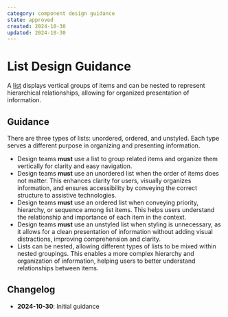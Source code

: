 ```yaml
---
category: component design guidance
state: approved
created: 2024-10-30
updated: 2024-10-30
---
```


# List Design Guidance

A [list](https://clarity.design/documentation/list) displays vertical groups of items and can be nested to represent hierarchical relationships, allowing for organized presentation of information.

## Guidance

There are three types of lists: unordered, ordered, and unstyled. Each type serves a different purpose in organizing and presenting information.

- Design teams **must** use a list to group related items and organize them vertically for clarity and easy navigation.
- Design teams **must** use an unordered list when the order of items does not matter. This enhances clarity for users, visually organizes information, and ensures accessibility by conveying the correct structure to assistive technologies.
- Design teams **must** use an ordered list when conveying priority, hierarchy, or sequence among list items. This helps users understand the relationship and importance of each item in the context.
- Design teams **must** use an unstyled list when styling is unnecessary, as it allows for a clean presentation of information without adding visual distractions, improving comprehension and clarity.
- Lists can be nested, allowing different types of lists to be mixed within nested groupings. This enables a more complex hierarchy and organization of information, helping users to better understand relationships between items.

## Changelog

- **2024-10-30**: Initial guidance
